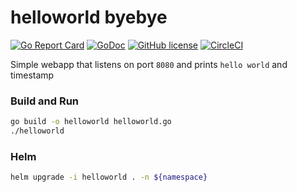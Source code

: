 # helloworld byebye
[![Go Report Card](https://goreportcard.com/badge/github.com/hunkeelin/helloworld)](https://goreportcard.com/report/github.com/hunkeelin/helloworld)
[![GoDoc](https://godoc.org/github.com/hunkeelin/helloworld?status.svg)](https://godoc.org/github.com/hunkeelin/helloworld)
[![GitHub license](https://img.shields.io/badge/license-MIT-blue.svg)](https://raw.githubusercontent.com/hunkeelin/helloworld/master/LICENSE)
[![CircleCI](https://circleci.com/gh/hunkeelin/helloworld.svg?style=shield)](https://circleci.com/gh/hunkeelin/helloworld)


Simple webapp that listens on port `8080` and prints `hello world` and timestamp

### Build and Run
```bash
go build -o helloworld helloworld.go
./helloworld
```

### Helm
```bash
helm upgrade -i helloworld . -n ${namespace}
```
